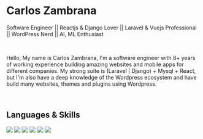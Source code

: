 # Carlos Zambrana

Software Engineer || Reactjs & Django Lover || Laravel & Vuejs Professional || WordPress Nerd || AI, ML Enthusiast

<br>

Hello, My name is Carlos Zambrana, I'm a software engineer with 8+ years of working experience building amazing websites and mobile apps for different companies.
My strong suite is (Laravel | Django) + Mysql + React, but I'm also have a deep knowledge of the Wordpress ecosystem and have build many websites, themes and plugins using Wordpress.

<br>

## Languages & Skills

![](https://img.shields.io/badge/Javascript-gray.svg?style=for-the-badge&logo=javascript)
![](https://img.shields.io/badge/Python-gray.svg?style=for-the-badge&logo=python)
![](https://img.shields.io/badge/ReactJs-gray.svg?style=for-the-badge&logo=react)
![](https://img.shields.io/badge/Vuejs-gray.svg?style=for-the-badge&logo=vue.js)
![](https://img.shields.io/badge/Svelte-gray.svg?style=for-the-badge&logo=svelte)
![](https://img.shields.io/badge/Wordpress-gray.svg?style=for-the-badge&logo=wordpress)

